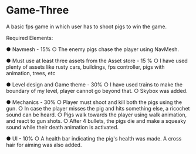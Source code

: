 # Game-Three
A basic fps game in which user has to shoot pigs to win the game.

Required Elements:

● Navmesh - 15%
○ The enemy pigs chase the player using NavMesh.

● Must use at least three assets from the Asset store - 15 %
○ I have used plenty of assets like rusty cars, buildings, fps controller, pigs with animation, trees, etc

● Level design and Game theme - 30%
○ I have used trains to make the boundary of my level, player cannot go beyond that.
○ Skybox was added.

● Mechanics - 30%
○ Player must shoot and kill both the pigs using the gun.
○ In case the player misses the pig and hits something else, a ricochet sound can be heard.
○ Pigs walk towards the player using walk animation, and react to gun shots.
○ After 4 bullets, the pigs die and make a squeaky sound while their death animation is activated.

● UI - 10%
○ A health bar indicating the pig's health was made. A cross hair for aiming was also added.
